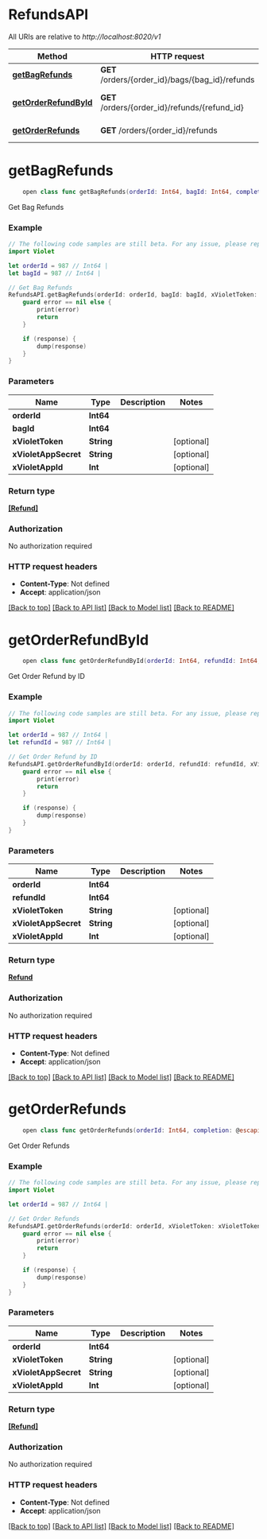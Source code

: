 # RefundsAPI

All URIs are relative to *http://localhost:8020/v1*

Method | HTTP request | Description
------------- | ------------- | -------------
[**getBagRefunds**](RefundsAPI.md#getbagrefunds) | **GET** /orders/{order_id}/bags/{bag_id}/refunds | Get Bag Refunds
[**getOrderRefundById**](RefundsAPI.md#getorderrefundbyid) | **GET** /orders/{order_id}/refunds/{refund_id} | Get Order Refund by ID
[**getOrderRefunds**](RefundsAPI.md#getorderrefunds) | **GET** /orders/{order_id}/refunds | Get Order Refunds


# **getBagRefunds**
```swift
    open class func getBagRefunds(orderId: Int64, bagId: Int64, completion: @escaping (_ data: [Refund]?, _ error: Error?) -> Void)
```

Get Bag Refunds

### Example
```swift
// The following code samples are still beta. For any issue, please report via http://github.com/OpenAPITools/openapi-generator/issues/new
import Violet

let orderId = 987 // Int64 | 
let bagId = 987 // Int64 | 

// Get Bag Refunds
RefundsAPI.getBagRefunds(orderId: orderId, bagId: bagId, xVioletToken: xVioletToken, xVioletAppSecret: xVioletAppSecret, xVioletAppId: xVioletAppId) { (response, error) in
    guard error == nil else {
        print(error)
        return
    }

    if (response) {
        dump(response)
    }
}
```

### Parameters

Name | Type | Description  | Notes
------------- | ------------- | ------------- | -------------
 **orderId** | **Int64** |  | 
 **bagId** | **Int64** |  | 
 **xVioletToken** | **String** |  | [optional] 
 **xVioletAppSecret** | **String** |  | [optional] 
 **xVioletAppId** | **Int** |  | [optional] 

### Return type

[**[Refund]**](Refund.md)

### Authorization

No authorization required

### HTTP request headers

 - **Content-Type**: Not defined
 - **Accept**: application/json

[[Back to top]](#) [[Back to API list]](../README.md#documentation-for-api-endpoints) [[Back to Model list]](../README.md#documentation-for-models) [[Back to README]](../README.md)

# **getOrderRefundById**
```swift
    open class func getOrderRefundById(orderId: Int64, refundId: Int64, completion: @escaping (_ data: Refund?, _ error: Error?) -> Void)
```

Get Order Refund by ID

### Example
```swift
// The following code samples are still beta. For any issue, please report via http://github.com/OpenAPITools/openapi-generator/issues/new
import Violet

let orderId = 987 // Int64 | 
let refundId = 987 // Int64 | 

// Get Order Refund by ID
RefundsAPI.getOrderRefundById(orderId: orderId, refundId: refundId, xVioletToken: xVioletToken, xVioletAppSecret: xVioletAppSecret, xVioletAppId: xVioletAppId) { (response, error) in
    guard error == nil else {
        print(error)
        return
    }

    if (response) {
        dump(response)
    }
}
```

### Parameters

Name | Type | Description  | Notes
------------- | ------------- | ------------- | -------------
 **orderId** | **Int64** |  | 
 **refundId** | **Int64** |  | 
 **xVioletToken** | **String** |  | [optional] 
 **xVioletAppSecret** | **String** |  | [optional] 
 **xVioletAppId** | **Int** |  | [optional] 

### Return type

[**Refund**](Refund.md)

### Authorization

No authorization required

### HTTP request headers

 - **Content-Type**: Not defined
 - **Accept**: application/json

[[Back to top]](#) [[Back to API list]](../README.md#documentation-for-api-endpoints) [[Back to Model list]](../README.md#documentation-for-models) [[Back to README]](../README.md)

# **getOrderRefunds**
```swift
    open class func getOrderRefunds(orderId: Int64, completion: @escaping (_ data: [Refund]?, _ error: Error?) -> Void)
```

Get Order Refunds

### Example
```swift
// The following code samples are still beta. For any issue, please report via http://github.com/OpenAPITools/openapi-generator/issues/new
import Violet

let orderId = 987 // Int64 | 

// Get Order Refunds
RefundsAPI.getOrderRefunds(orderId: orderId, xVioletToken: xVioletToken, xVioletAppSecret: xVioletAppSecret, xVioletAppId: xVioletAppId) { (response, error) in
    guard error == nil else {
        print(error)
        return
    }

    if (response) {
        dump(response)
    }
}
```

### Parameters

Name | Type | Description  | Notes
------------- | ------------- | ------------- | -------------
 **orderId** | **Int64** |  | 
 **xVioletToken** | **String** |  | [optional] 
 **xVioletAppSecret** | **String** |  | [optional] 
 **xVioletAppId** | **Int** |  | [optional] 

### Return type

[**[Refund]**](Refund.md)

### Authorization

No authorization required

### HTTP request headers

 - **Content-Type**: Not defined
 - **Accept**: application/json

[[Back to top]](#) [[Back to API list]](../README.md#documentation-for-api-endpoints) [[Back to Model list]](../README.md#documentation-for-models) [[Back to README]](../README.md)

